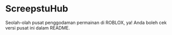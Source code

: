 # ScreepstuHub
Seolah-olah pusat penggodaman permainan di ROBLOX, ya! Anda boleh cek versi pusat ini dalam README.

